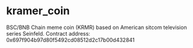 # kramer_coin
BSC/BNB Chain meme coin (KRMR) based on American sitcom television series Seinfeld. Contract address: 0x697f904b97d80f5492cd08512d2c17b00d432841
